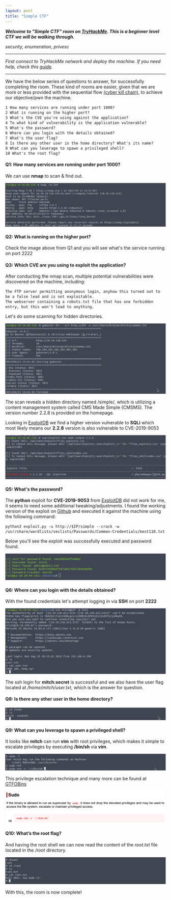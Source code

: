 ```yaml
---
layout: post
title: "Simple CTF"
---
```




***Welcome to "Simple CTF" room on [TryHackMe](https://www.tryhackme.com/room/easyctf). This is a beginner level CTF we will be walking through.***

*security, enumeration, privesc* 

---------------------





*First connect to TryHackMe network and deploy the machine. If you need help, check this [guide](https://ctfjournal.github.io/Connect-to-TryHackMe-VPN/).*

--------------------------


We have the below series of questions to answer, for successfully completing the room. These kind of rooms are easier, given that we are more or less provided with the sequential flow [(cyber kill chain)](https://www.lockheedmartin.com/en-us/capabilities/cyber/cyber-kill-chain.html), to achieve our objective/pwn the machine.

    1 How many services are running under port 1000?
    2 What is running on the higher port?
    3 What's the CVE you're using against the application?
    4 To what kind of vulnerability is the application vulnerable?
    5 What's the password?
    6 Where can you login with the details obtained?
    7 What's the user flag?
    8 Is there any other user in the home directory? What's its name?
    9 What can you leverage to spawn a privileged shell?
    10 What's the root flag?


#### Q1: How many services are running under port 1000?

We can use **nmap** to scan & find out.


![img2](/assets/images/easyctf/img2.png)

#### Q2: What is running on the higher port?
Check the image above from Q1 and you will see what's the service running on port 2222

#### Q3: Which CVE are you using to exploit the application?

After conducting the nmap scan, multiple potential vulnerabilities were discovered on the machine, including:

    The FTP server permitting anonymous login, anyhow this turned out to be a false lead and is not exploitable.
    The webserver containing a robots.txt file that has one forbidden entry, but this won't lead to anything.

Let's do some scanning for hidden directories.


![img3](/assets/images/easyctf/img3.png)

The scan reveals a hidden directory named /simple/, which is utilizing a content management system called CMS Made Simple (CMSMS). The version number 2.2.8 is provided on the homepage.

Looking in [ExploitDB](https://www.exploit-db.com/) we find a higher version vulnerable to **SQLi** which most likely means our **2.2.8** version is also vulnerable to CVE-2019-9053

![img4](/assets/images/easyctf/img4.png)


#### Q5: What's the password?

The **python** exploit for **CVE-2019-9053** from [ExploitDB](https://www.exploit-db.com/) did not work for me, it seems to need some additional tweaking/adjustments. I found the working version of the exploit on [Github](https://raw.githubusercontent.com/e-renna/CVE-2019-9053/master/exploit.py) and executed it against the machine using the following command:

    python3 exploit.py -u http://$IP/simple --crack -w /usr/share/wordlists/seclists/Passwords/Common-Credentials/best110.txt

Below you'll see the exploit was successfully executed and password found.

 
![img5](/assets/images/easyctf/img5.png)

#### Q6: Where can you login with the details obtained?

With the found credentials let's attempt logging in via **SSH** on port **2222**



![img6](/assets/images/easyctf/img6.png)

The ssh login for **mitch:secret** is successful and we also have the user flag located at */home/mitch/user.txt*, which is the answer for question.

#### Q8: Is there any other user in the home directory?

![img7](/assets/images/easyctf/img7.png)

#### Q9: What can you leverage to spawn a privileged shell?

It looks like **mitch** can run **vim** with root privileges, which makes it simple to escalate privileges by executing **/bin/sh** via **vim**.

![img8](/assets/images/easyctf/img8.png)

This privilege escalation technique and many more can be found at [GTFOBins](https://gtfobins.github.io/gtfobins/vim/#sudo)

![img10](/assets/images/easyctf/img10.png)

#### Q10: What’s the root flag?

And having the root shell we can now read the content of the *root.txt* file located in the */root* directory.

![img9](/assets/images/easyctf/img9.png)

With this, the room is now complete! 

